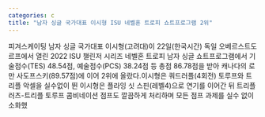 ```yaml
---
categories: c
title: "남자 싱글 국가대표 이시형 ISU 네벨혼 트로피 쇼트프로그램 2위"
---
```

피겨스케이팅 남자 싱글 국가대표 이시형(고려대)이 22일(한국시간) 독일 오베르스트도르프에서 열린 2022 ISU 챌린저 시리즈 네벨혼 트로피 남자 싱글 쇼트프로그램에서 기술점수(TES) 48.54점, 예술점수(PCS) 38.24점 등 총점 86.78점을 받아 캐나다의 로만 사도프스키(89.57점)에 이어 2위에 올랐다.이시형은 쿼드러플(4회전) 토루프와 트리플 악셀을 실수없이 뛴 이시형은 플라잉 싯 스핀(레벨4)으로 연기를 이어간 뒤 트리플 러츠-트리플 토루프 콤비네이션 점프도 깔끔하게 처리하며 모든 점프 과제를 실수 없이 소화했